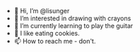 - 👋 Hi, I’m @lisunger
- 👀 I’m interested in drawing with crayons
- 🌱 I’m currently learning to play the guitar
- 🍪 I like eating cookies.
- 📫 How to reach me - don't.

<!---
lisunger/lisunger is a ✨ special ✨ repository because its `README.md` (this file) appears on your GitHub profile.
You can click the Preview link to take a look at your changes.
--->

